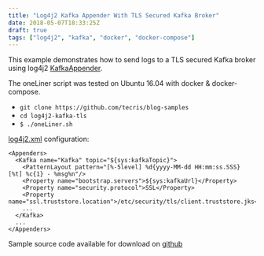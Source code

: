 ```yaml
---
title: "Log4j2 Kafka Appender With TLS Secured Kafka Broker"
date: 2018-05-07T18:33:25Z
draft: true
tags: ["log4j2", "kafka", "docker", "docker-compose"]
---
```

This example demonstrates how to send logs to a TLS secured Kafka broker using log4j2 [KafkaAppender](https://logging.apache.org/log4j/2.x/manual/appenders.html#KafkaAppender).

The oneLiner script was tested on Ubuntu 16.04 with docker & docker-compose.

- `git clone https://github.com/tecris/blog-samples`
- `cd log4j2-kafka-tls`
- `$ ./oneLiner.sh`

[log4j2.xml](https://github.com/tecris/blog-samples/blob/master/log4j2-kafka-tls/src/main/resources/log4j2.xml) configuration:
```
<Appenders>
  <Kafka name="Kafka" topic="${sys:kafkaTopic}">
    <PatternLayout pattern="[%-5level] %d{yyyy-MM-dd HH:mm:ss.SSS} [%t] %c{1} - %msg%n"/>
    <Property name="bootstrap.servers">${sys:kafkaUrl}</Property>
    <Property name="security.protocol">SSL</Property>
    <Property name="ssl.truststore.location">/etc/security/tls/client.truststore.jks</Property>
    ...
  </Kafka>
  ...
</Appenders>
```
<!--more-->

Sample source code available for download on [github](https://github.com/tecris/blog-samples/tree/master/log4j2-kafka-tls)
